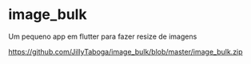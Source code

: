 # image_bulk

Um pequeno app em flutter para fazer resize de imagens

https://github.com/JillyTaboga/image_bulk/blob/master/image_bulk.zip
